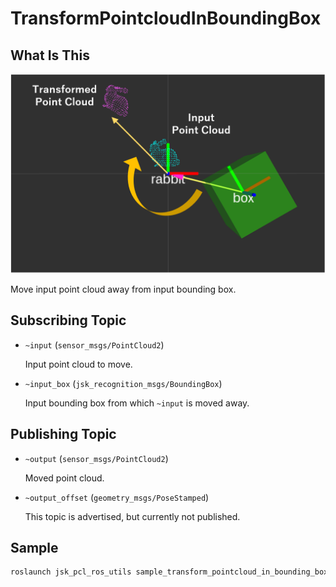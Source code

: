 # TransformPointcloudInBoundingBox

## What Is This
![](images/transform_pointcloud_in_bounding_box.png)

Move input point cloud away from input bounding box.


## Subscribing Topic

* `~input` (`sensor_msgs/PointCloud2`)

  Input point cloud to move.

* `~input_box` (`jsk_recognition_msgs/BoundingBox`)

  Input bounding box from which `~input` is moved away.


## Publishing Topic

* `~output` (`sensor_msgs/PointCloud2`)

  Moved point cloud.

* `~output_offset` (`geometry_msgs/PoseStamped`)

  This topic is advertised, but currently not published.


## Sample

```bash
roslaunch jsk_pcl_ros_utils sample_transform_pointcloud_in_bounding_box.launch
```
